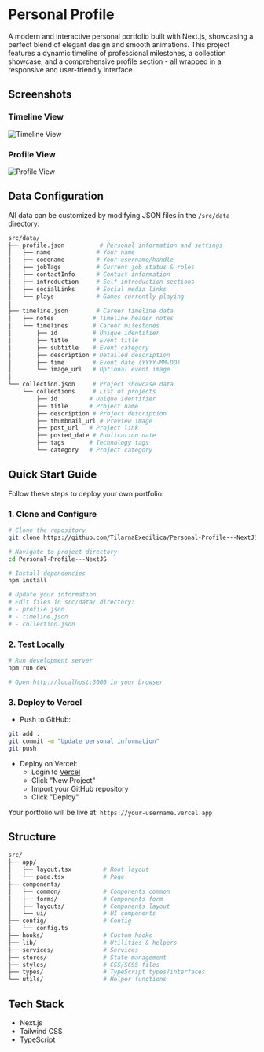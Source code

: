 # Personal Profile

A modern and interactive personal portfolio built with Next.js, showcasing a perfect blend of elegant design and smooth animations. This project features a dynamic timeline of professional milestones, a collection showcase, and a comprehensive profile section - all wrapped in a responsive and user-friendly interface.

## Screenshots

### Timeline View

![Timeline View](./public/images/capture1.png)

### Profile View

![Profile View](./public/images/capture2.png)

## Data Configuration

All data can be customized by modifying JSON files in the `/src/data` directory:

```bash
src/data/
├── profile.json          # Personal information and settings
│   ├── name             # Your name
│   ├── codename         # Your username/handle
│   ├── jobTags          # Current job status & roles
│   ├── contactInfo      # Contact information
│   ├── introduction     # Self-introduction sections
│   ├── socialLinks      # Social media links
│   └── plays            # Games currently playing
│
├── timeline.json        # Career timeline data
│   ├── notes           # Timeline header notes
│   └── timelines       # Career milestones
│       ├── id          # Unique identifier
│       ├── title       # Event title
│       ├── subtitle    # Event category
│       ├── description # Detailed description
│       ├── time        # Event date (YYYY-MM-DD)
│       └── image_url   # Optional event image
│
└── collection.json     # Project showcase data
    └── collections     # List of projects
        ├── id         # Unique identifier
        ├── title      # Project name
        ├── description # Project description
        ├── thumbnail_url # Preview image
        ├── post_url   # Project link
        ├── posted_date # Publication date
        ├── tags       # Technology tags
        └── category   # Project category
```

## Quick Start Guide

Follow these steps to deploy your own portfolio:

### 1. Clone and Configure

```bash
# Clone the repository
git clone https://github.com/TilarnaExedilica/Personal-Profile---NextJS.git

# Navigate to project directory
cd Personal-Profile---NextJS

# Install dependencies
npm install

# Update your information
# Edit files in src/data/ directory:
# - profile.json
# - timeline.json 
# - collection.json
```

### 2. Test Locally

```bash
# Run development server
npm run dev

# Open http://localhost:3000 in your browser
```

### 3. Deploy to Vercel

- Push to GitHub:

```bash
git add .
git commit -m "Update personal information"
git push
```

- Deploy on Vercel:
  - Login to [Vercel](https://vercel.com)
  - Click "New Project"
  - Import your GitHub repository
  - Click "Deploy"

Your portfolio will be live at: `https://your-username.vercel.app`

## Structure

```bash
src/
├── app/                   
│   ├── layout.tsx         # Root layout
│   └── page.tsx           # Page
├── components/            
│   ├── common/            # Components common
│   ├── forms/             # Components form
│   ├── layouts/           # Components layout
│   └── ui/                # UI components
├── config/                # Config    
│   └── config.ts
├── hooks/                 # Custom hooks
├── lib/                   # Utilities & helpers
├── services/              # Services
├── stores/                # State management
├── styles/                # CSS/SCSS files
├── types/                 # TypeScript types/interfaces
└── utils/                 # Helper functions
```

## Tech Stack

- Next.js
- Tailwind CSS
- TypeScript
